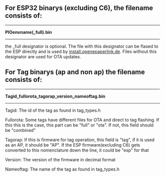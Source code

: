 ## For ESP32 binarys (excluding C6), the filename consists of:


***

**PIOenvname(_full).bin**

***


the _full designator is optional. The file with this designator can be flased to the ESP directly and is used by [install.openepaperlink.de](https://install.openepaperlink.de/). Files without this designator are used for OTA updates.

## For Tag binarys (ap and non ap) the filename consists of:


***

**Tagid_fullorota_tagorap_version_nameoftag.bin**

***

Tagid: The id of the tag as found in tag_types.h

Fullorota: Some tags have different files for OTA and direct to tag flashing. If this this is the case, this part can be "full" or "ota". If not, this field should be "combined"

Tagorap: If this is firmware for tag operation, this field is "tag", if it is used as an AP, it should be "AP". If the ESP firmware(excluding C6) gets converted to this nomenclature down the line, it could be "esp" for that

Version: The version of the firmware in decimal format

Nameoftag: The name of the tag as found in tag_types.h